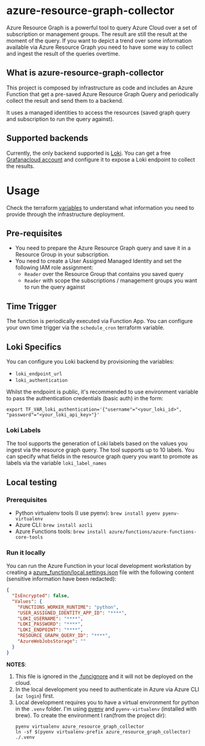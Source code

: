 # azure-resource-graph-collector

Azure Resource Graph is a powerful tool to query Azure Cloud over a set of subscription or management groups. 
The result are still the result at the moment of the query. 
If you want to depict a trend over some information available via Azure Resource Graph you need to have some way to 
collect and ingest the result of the queries overtime. 

## What is azure-resource-graph-collector
This project is composed by infrastructure as code and includes an Azure Function that get a pre-saved Azure Resource 
Graph Query and periodically collect the result and send them to a backend. 

It uses a managed identities to access the resources (saved graph query and subscription to run the query against).

## Supported backends
Currently, the only backend supported is [Loki](https://grafana.com/logs/). 
You can get a free [Grafanacloud account](https://grafana.com/auth/sign-up/create-user) and configure it to expose a 
Loki endpoint to collect the results.

# Usage
Check the terraform [variables](variables.tf) to understand what information you need to provide through the 
infrastructure deployment.

## Pre-requisites
- You need to prepare the Azure Resource Graph query and save it in a Resource Group in your subscription.
- You need to create a User Assigned Managed Identity and set the following IAM role assignment:
  - `Reader` over the Resource Group that contains you saved query
  - `Reader` with scope the subscriptions / management groups you want to run the query against

## Time Trigger 
The function is periodically executed via Function App. You can configure your own time trigger via the 
`schedule_cron` terraform variable.

## Loki Specifics 
You can configure you Loki backend by provisioning the variables: 
- `loki_endpoint_url`
- `loki_authentication`

Whilst the endpoint is public, it's recommended to use environment variable to pass the authentication credentials 
(basic auth) in the form:

```shell 
export TF_VAR_loki_authentication='{"username"="<your_loki_id>", "password"="<your_loki_api_key>"}'
```

### Loki Labels
The tool supports the generation of Loki labels based on the values you ingest via the resource graph query. The 
tool supports up to 10 labels. You can specify what fields in the resource graph query you want to promote as labels 
via the variable `loki_label_names`


## Local testing 

### Prerequisites 
- Python virtualenv tools (I use pyenv): ```brew install pyenv pyenv-virtualenv```
- Azure CLI: ```brew install azcli```
- Azure Functions tools: ```brew install azure/functions/azure-functions-core-tools```

### Run it locally
You can run the Azure Function in your local development workstation by creating a 
[azure_function/local.settings.json](azure_function/local.settings.json) file with the following content (sensitive 
information have been redacted):

```json
{
  "IsEncrypted": false,
  "Values": {
    "FUNCTIONS_WORKER_RUNTIME": "python",
    "USER_ASSIGNED_IDENTITY_APP_ID": "****",
    "LOKI_USERNAME": "****",
    "LOKI_PASSWORD": "****",
    "LOKI_ENDPOINT": "****",
    "RESOURCE_GRAPH_QUERY_ID": "****",
    "AzureWebJobsStorage": ""
  }
}
```
**NOTES**: 
1. This file is ignored in the [.funcignore](azure_function/.funcignore) and it will not be deployed on the cloud.
2. In the local development you need to authenticate in Azure via Azure CLI (`az login`) first.
3. Local development requires you to have a virtual environment for python in the `.venv` folder. 
   I'm using [pyenv](https://github.com/pyenv/pyenv) and `pyenv-virtualenv` (installed with brew). To create the 
   environment I ran(from the project dir):
   ```shell
   pyenv virtualenv azure_resource_graph_collector
   ln -sf $(pyenv virtualenv-prefix azure_resource_graph_collector) ./.venv
   ```
